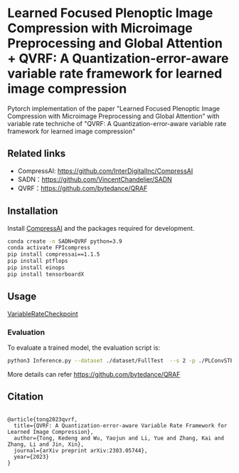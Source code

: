 # Learned Focused Plenoptic Image Compression with Microimage Preprocessing and Global Attention + QVRF: A Quantization-error-aware variable rate framework for learned image compression 

Pytorch implementation of the paper "Learned Focused Plenoptic Image Compression with Microimage Preprocessing and Global Attention" with variable rate techniche of "QVRF: A Quantization-error-aware variable rate framework for learned image compression"

## Related links
 * CompressAI: https://github.com/InterDigitalInc/CompressAI
 * SADN：https://github.com/VincentChandelier/SADN
 * QVRF：https://github.com/bytedance/QRAF
 
## Installation

Install [CompressAI](https://github.com/InterDigitalInc/CompressAI) and the packages required for development.
```bash
conda create -n SADN+QVRF python=3.9
conda activate FPIcompress
pip install compressai==1.1.5
pip install ptflops
pip install einops
pip install tensorboardX
```
## Usage

[VariableRateCheckpoint](https://drive.google.com/file/d/1ZKmgrAtL6rdYQAoWmiTNUF11E0090Hlr/view?usp=sharing)
### Evaluation
To evaluate a trained model, the evaluation script is:
```bash
python3 Inference.py --dataset ./dataset/FullTest  --s 2 -p ./PLConvSTE.pth.tar --patch 384 --factormode 0 --factor 0
```
More details can refer https://github.com/bytedance/QRAF


## Citation
```

@article{tong2023qvrf,
  title={QVRF: A Quantization-error-aware Variable Rate Framework for Learned Image Compression},
  author={Tong, Kedeng and Wu, Yaojun and Li, Yue and Zhang, Kai and Zhang, Li and Jin, Xin},
  journal={arXiv preprint arXiv:2303.05744},
  year={2023}
}
```

